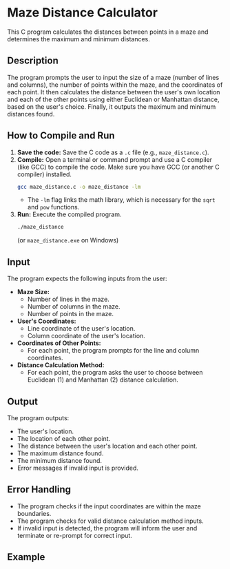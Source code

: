 # Maze Distance Calculator

This C program calculates the distances between points in a maze and determines the maximum and minimum distances.

## Description

The program prompts the user to input the size of a maze (number of lines and columns), the number of points within the maze, and the coordinates of each point. It then calculates the distance between the user's own location and each of the other points using either Euclidean or Manhattan distance, based on the user's choice. Finally, it outputs the maximum and minimum distances found.

## How to Compile and Run

1.  **Save the code:** Save the C code as a `.c` file (e.g., `maze_distance.c`).
2.  **Compile:** Open a terminal or command prompt and use a C compiler (like GCC) to compile the code. Make sure you have GCC (or another C compiler) installed.
    ```bash
    gcc maze_distance.c -o maze_distance -lm
    ```
    * The `-lm` flag links the math library, which is necessary for the `sqrt` and `pow` functions.
3.  **Run:** Execute the compiled program.
    ```bash
    ./maze_distance
    ```
    (or `maze_distance.exe` on Windows)

## Input

The program expects the following inputs from the user:

* **Maze Size:**
    * Number of lines in the maze.
    * Number of columns in the maze.
    * Number of points in the maze.
* **User's Coordinates:**
    * Line coordinate of the user's location.
    * Column coordinate of the user's location.
* **Coordinates of Other Points:**
    * For each point, the program prompts for the line and column coordinates.
* **Distance Calculation Method:**
    * For each point, the program asks the user to choose between Euclidean (1) and Manhattan (2) distance calculation.

## Output

The program outputs:

* The user's location.
* The location of each other point.
* The distance between the user's location and each other point.
* The maximum distance found.
* The minimum distance found.
* Error messages if invalid input is provided.

## Error Handling

* The program checks if the input coordinates are within the maze boundaries.
* The program checks for valid distance calculation method inputs.
* If invalid input is detected, the program will inform the user and terminate or re-prompt for correct input.

## Example
